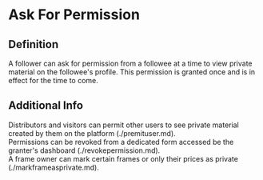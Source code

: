 # Ask For Permission  
## Definition  
A follower can ask for permission from a followee at a time to view private material on the followee's profile. This permission is granted once and is in effect for the time to come.  

## Additional Info  
Distributors and visitors can permit other users to see private material created by them on the platform (./premituser.md).  
Permissions can be revoked from a dedicated form accessed be the granter's dashboard (./revokepermission.md).  
A frame owner can mark certain frames or only their prices as private (./markframeasprivate.md).  
